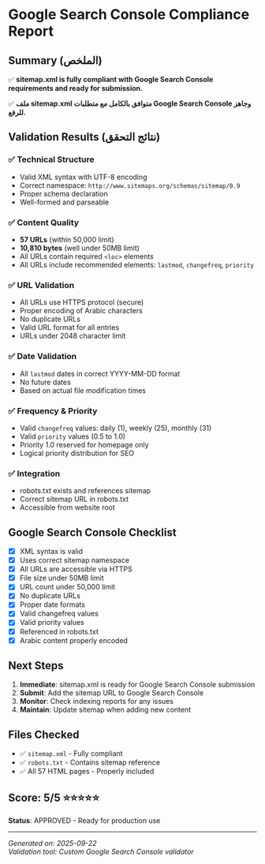 # Google Search Console Compliance Report

## Summary (الملخص)

✅ **sitemap.xml is fully compliant with Google Search Console requirements and ready for submission.**

✅ **ملف sitemap.xml متوافق بالكامل مع متطلبات Google Search Console وجاهز للرفع.**

## Validation Results (نتائج التحقق)

### ✅ Technical Structure
- Valid XML syntax with UTF-8 encoding
- Correct namespace: `http://www.sitemaps.org/schemas/sitemap/0.9`
- Proper schema declaration
- Well-formed and parseable

### ✅ Content Quality
- **57 URLs** (within 50,000 limit)
- **10,810 bytes** (well under 50MB limit)
- All URLs contain required `<loc>` elements
- All URLs include recommended elements: `lastmod`, `changefreq`, `priority`

### ✅ URL Validation
- All URLs use HTTPS protocol (secure)
- Proper encoding of Arabic characters
- No duplicate URLs
- Valid URL format for all entries
- URLs under 2048 character limit

### ✅ Date Validation
- All `lastmod` dates in correct YYYY-MM-DD format
- No future dates
- Based on actual file modification times

### ✅ Frequency & Priority
- Valid `changefreq` values: daily (1), weekly (25), monthly (31)
- Valid `priority` values (0.5 to 1.0)
- Priority 1.0 reserved for homepage only
- Logical priority distribution for SEO

### ✅ Integration
- robots.txt exists and references sitemap
- Correct sitemap URL in robots.txt
- Accessible from website root

## Google Search Console Checklist

- [x] XML syntax is valid
- [x] Uses correct sitemap namespace
- [x] All URLs are accessible via HTTPS
- [x] File size under 50MB limit
- [x] URL count under 50,000 limit
- [x] No duplicate URLs
- [x] Proper date formats
- [x] Valid changefreq values
- [x] Valid priority values
- [x] Referenced in robots.txt
- [x] Arabic content properly encoded

## Next Steps

1. **Immediate**: sitemap.xml is ready for Google Search Console submission
2. **Submit**: Add the sitemap URL to Google Search Console
3. **Monitor**: Check indexing reports for any issues
4. **Maintain**: Update sitemap when adding new content

## Files Checked

- ✅ `sitemap.xml` - Fully compliant
- ✅ `robots.txt` - Contains sitemap reference
- ✅ All 57 HTML pages - Properly included

## Score: 5/5 ⭐⭐⭐⭐⭐

**Status**: APPROVED - Ready for production use

---

*Generated on: 2025-09-22*  
*Validation tool: Custom Google Search Console validator*